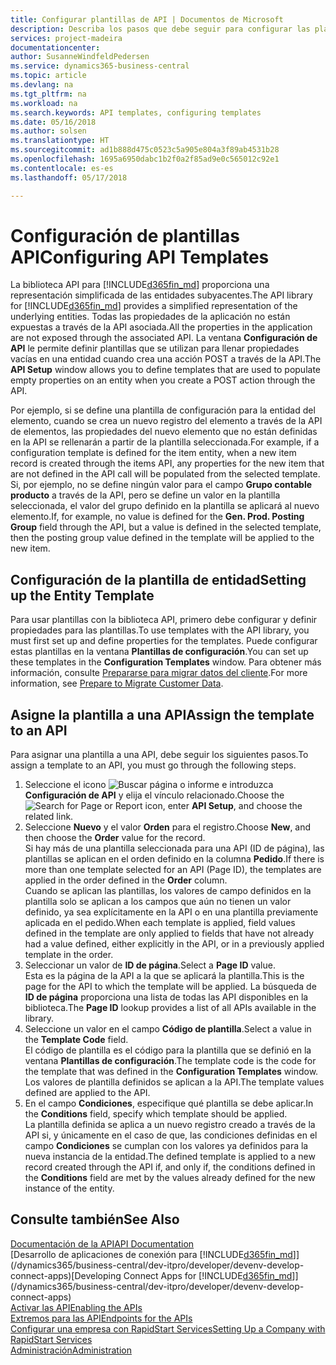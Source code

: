 ```yaml
---
title: Configurar plantillas de API | Documentos de Microsoft
description: Describa los pasos que debe seguir para configurar las plantillas API para Dynamics 365 Business Central.
services: project-madeira
documentationcenter: 
author: SusanneWindfeldPedersen
ms.service: dynamics365-business-central
ms.topic: article
ms.devlang: na
ms.tgt_pltfrm: na
ms.workload: na
ms.search.keywords: API templates, configuring templates
ms.date: 05/16/2018
ms.author: solsen
ms.translationtype: HT
ms.sourcegitcommit: ad1b888d475c0523c5a905e804a3f89ab4531b28
ms.openlocfilehash: 1695a6950dabc1b2f0a2f85ad9e0c565012c92e1
ms.contentlocale: es-es
ms.lasthandoff: 05/17/2018

---
```


# <a name="configuring-api-templates"></a><span data-ttu-id="f9a91-103">Configuración de plantillas API</span><span class="sxs-lookup"><span data-stu-id="f9a91-103">Configuring API Templates</span></span>
<span data-ttu-id="f9a91-104">La biblioteca API para [!INCLUDE[d365fin_md](includes/d365fin_md.md)] proporciona una representación simplificada de las entidades subyacentes.</span><span class="sxs-lookup"><span data-stu-id="f9a91-104">The API library for [!INCLUDE[d365fin_md](includes/d365fin_md.md)] provides a simplified representation of the underlying entities.</span></span> <span data-ttu-id="f9a91-105">Todas las propiedades de la aplicación no están expuestas a través de la API asociada.</span><span class="sxs-lookup"><span data-stu-id="f9a91-105">All the properties in the application are not exposed through the associated API.</span></span> <span data-ttu-id="f9a91-106">La ventana **Configuración de API** le permite definir plantillas que se utilizan para llenar propiedades vacías en una entidad cuando crea una acción POST a través de la API.</span><span class="sxs-lookup"><span data-stu-id="f9a91-106">The **API Setup** window allows you to define templates that are used to populate empty properties on an entity when you create a POST action through the API.</span></span> 

<span data-ttu-id="f9a91-107">Por ejemplo, si se define una plantilla de configuración para la entidad del elemento, cuando se crea un nuevo registro del elemento a través de la API de elementos, las propiedades del nuevo elemento que no están definidas en la API se rellenarán a partir de la plantilla seleccionada.</span><span class="sxs-lookup"><span data-stu-id="f9a91-107">For example, if a configuration template is defined for the item entity, when a new item record is created through the items API, any properties for the new item that are not defined in the API call will be populated from the selected template.</span></span> <span data-ttu-id="f9a91-108">Si, por ejemplo, no se define ningún valor para el campo **Grupo contable producto** a través de la API, pero se define un valor en la plantilla seleccionada, el valor del grupo definido en la plantilla se aplicará al nuevo elemento.</span><span class="sxs-lookup"><span data-stu-id="f9a91-108">If, for example, no value is defined for the **Gen. Prod. Posting Group** field through the API, but a value is defined in the selected template, then the posting group value defined in the template will be applied to the new item.</span></span> 

## <a name="setting-up-the-entity-template"></a><span data-ttu-id="f9a91-109">Configuración de la plantilla de entidad</span><span class="sxs-lookup"><span data-stu-id="f9a91-109">Setting up the Entity Template</span></span>
<span data-ttu-id="f9a91-110">Para usar plantillas con la biblioteca API, primero debe configurar y definir propiedades para las plantillas.</span><span class="sxs-lookup"><span data-stu-id="f9a91-110">To use templates with the API library, you must first set up and define properties for the templates.</span></span> <span data-ttu-id="f9a91-111">Puede configurar estas plantillas en la ventana **Plantillas de configuración**.</span><span class="sxs-lookup"><span data-stu-id="f9a91-111">You can set up these templates in the **Configuration Templates** window.</span></span> <span data-ttu-id="f9a91-112">Para obtener más información, consulte [Prepararse para migrar datos del cliente](admin-use-templates-to-prepare-customer-data-for-migration.md).</span><span class="sxs-lookup"><span data-stu-id="f9a91-112">For more information, see [Prepare to Migrate Customer Data](admin-use-templates-to-prepare-customer-data-for-migration.md).</span></span> 

## <a name="assign-the-template-to-an-api"></a><span data-ttu-id="f9a91-113">Asigne la plantilla a una API</span><span class="sxs-lookup"><span data-stu-id="f9a91-113">Assign the template to an API</span></span>

<span data-ttu-id="f9a91-114">Para asignar una plantilla a una API, debe seguir los siguientes pasos.</span><span class="sxs-lookup"><span data-stu-id="f9a91-114">To assign a template to an API, you must go through the following steps.</span></span>

1. <span data-ttu-id="f9a91-115">Seleccione el icono ![Buscar página o informe](media/ui-search/search_small.png "icono Buscar página o informe") e introduzca **Configuración de API** y elija el vínculo relacionado.</span><span class="sxs-lookup"><span data-stu-id="f9a91-115">Choose the ![Search for Page or Report](media/ui-search/search_small.png "Search for Page or Report icon") icon, enter **API Setup**, and choose the related link.</span></span>
2. <span data-ttu-id="f9a91-116">Seleccione **Nuevo** y el valor **Orden** para el registro.</span><span class="sxs-lookup"><span data-stu-id="f9a91-116">Choose **New**, and then choose the **Order** value for the record.</span></span>  
<span data-ttu-id="f9a91-117">Si hay más de una plantilla seleccionada para una API (ID de página), las plantillas se aplican en el orden definido en la columna **Pedido**.</span><span class="sxs-lookup"><span data-stu-id="f9a91-117">If there is more than one template selected for an API (Page ID), the templates are applied in the order defined in the **Order** column.</span></span>   
<span data-ttu-id="f9a91-118">Cuando se aplican las plantillas, los valores de campo definidos en la plantilla solo se aplican a los campos que aún no tienen un valor definido, ya sea explícitamente en la API o en una plantilla previamente aplicada en el pedido.</span><span class="sxs-lookup"><span data-stu-id="f9a91-118">When each template is applied, field values defined in the template are only applied to fields that have not already had a value defined, either explicitly in the API, or in a previously applied template in the order.</span></span> 
3. <span data-ttu-id="f9a91-119">Seleccionar un valor de **ID de página**.</span><span class="sxs-lookup"><span data-stu-id="f9a91-119">Select a **Page ID** value.</span></span>  
<span data-ttu-id="f9a91-120">Esta es la página de la API a la que se aplicará la plantilla.</span><span class="sxs-lookup"><span data-stu-id="f9a91-120">This is the page for the API to which the template will be applied.</span></span> <span data-ttu-id="f9a91-121">La búsqueda de **ID de página** proporciona una lista de todas las API disponibles en la biblioteca.</span><span class="sxs-lookup"><span data-stu-id="f9a91-121">The **Page ID** lookup provides a list of all APIs available in the library.</span></span>
4. <span data-ttu-id="f9a91-122">Seleccione un valor en el campo **Código de plantilla**.</span><span class="sxs-lookup"><span data-stu-id="f9a91-122">Select a value in the **Template Code** field.</span></span>  
<span data-ttu-id="f9a91-123">El código de plantilla es el código para la plantilla que se definió en la ventana **Plantillas de configuración**.</span><span class="sxs-lookup"><span data-stu-id="f9a91-123">The template code is the code for the template that was defined in the **Configuration Templates** window.</span></span> <span data-ttu-id="f9a91-124">Los valores de plantilla definidos se aplican a la API.</span><span class="sxs-lookup"><span data-stu-id="f9a91-124">The template values defined are applied to the API.</span></span> 
5. <span data-ttu-id="f9a91-125">En el campo **Condiciones**, especifique qué plantilla se debe aplicar.</span><span class="sxs-lookup"><span data-stu-id="f9a91-125">In the **Conditions** field, specify which template should be applied.</span></span>  
<span data-ttu-id="f9a91-126">La plantilla definida se aplica a un nuevo registro creado a través de la API si, y únicamente en el caso de que, las condiciones definidas en el campo **Condiciones** se cumplan con los valores ya definidos para la nueva instancia de la entidad.</span><span class="sxs-lookup"><span data-stu-id="f9a91-126">The defined template is applied to a new record created through the API if, and only if, the conditions defined in the **Conditions** field are met by the values already defined for the new instance of the entity.</span></span>

## <a name="see-also"></a><span data-ttu-id="f9a91-127">Consulte también</span><span class="sxs-lookup"><span data-stu-id="f9a91-127">See Also</span></span>
[<span data-ttu-id="f9a91-128">Documentación de la API</span><span class="sxs-lookup"><span data-stu-id="f9a91-128">API Documentation</span></span>](/dynamics-nav/fin-graph)  
<span data-ttu-id="f9a91-129">[Desarrollo de aplicaciones de conexión para [!INCLUDE[d365fin_md](includes/d365fin_md.md)]](/dynamics365/business-central/dev-itpro/developer/devenv-develop-connect-apps)</span><span class="sxs-lookup"><span data-stu-id="f9a91-129">[Developing Connect Apps for [!INCLUDE[d365fin_md](includes/d365fin_md.md)]](/dynamics365/business-central/dev-itpro/developer/devenv-develop-connect-apps)</span></span>  
[<span data-ttu-id="f9a91-130">Activar las API</span><span class="sxs-lookup"><span data-stu-id="f9a91-130">Enabling the APIs</span></span>](/dynamics-nav/enabling-apis-for-dynamics-nav)  
[<span data-ttu-id="f9a91-131">Extremos para las API</span><span class="sxs-lookup"><span data-stu-id="f9a91-131">Endpoints for the APIs</span></span>](/dynamics-nav/endpoints-apis-for-dynamics)  
[<span data-ttu-id="f9a91-132">Configurar una empresa con RapidStart Services</span><span class="sxs-lookup"><span data-stu-id="f9a91-132">Setting Up a Company with RapidStart Services</span></span>](admin-set-up-a-company-with-rapidstart.md)  
[<span data-ttu-id="f9a91-133">Administración</span><span class="sxs-lookup"><span data-stu-id="f9a91-133">Administration</span></span>](admin-setup-and-administration.md)
